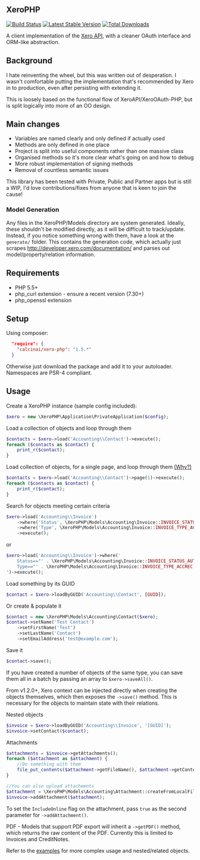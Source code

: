 XeroPHP
-----------------------

[![Build Status](https://travis-ci.org/calcinai/xero-php.svg?branch=master)](https://travis-ci.org/calcinai/xero-php)
[![Latest Stable Version](https://poser.pugx.org/calcinai/xero-php/v/stable)](https://packagist.org/packages/calcinai/xero-php)
[![Total Downloads](https://poser.pugx.org/calcinai/xero-php/downloads)](https://packagist.org/packages/calcinai/xero-php)

A client implementation of the [Xero API](<http://developer.xero.com>), with a cleaner OAuth interface and ORM-like abstraction.

## Background

I hate reinventing the wheel, but this was written out of desperation. I wasn't comfortable putting the implementation that's recommended by Xero in to production, even after persisting with extending it.

This is loosely based on the functional flow of XeroAPI/XeroOAuth-PHP, but is split logically into more of an OO design.

## Main changes
* Variables are named clearly and only defined if actually used
* Methods are only defined in one place
* Project is split into useful components rather than one massive class
* Organised methods so it's more clear what's going on and how to debug
* More robust implementation of signing methods
* Removal of countless semantic issues

This library has been tested with Private, Public and Partner apps but is still a WIP, I'd love contributions/fixes from anyone that is keen to join the cause!

### Model Generation

Any files in the XeroPHP/Models directory are system generated.  Ideally, these shouldn't be modified directly, as it will be difficult to track/update.  Instead, if you notice something wrong with them, have a look at the ```generate/``` folder.  This contains the generation code, which actually just scrapes <http://developer.xero.com/documentation/> and parses out model/property/relation information.

## Requirements
* PHP 5.5+
* php\_curl extension - ensure a recent version (7.30+)
* php\_openssl extension

## Setup

Using composer:

```json
  "require": {
    "calcinai/xero-php": "1.5.*"
  }
```

Otherwise just download the package and add it to your autoloader.  Namespaces are PSR-4 compliant.

## Usage

Create a XeroPHP instance (sample config included):

```php
$xero = new \XeroPHP\Application\PrivateApplication($config);
```

Load a collection of objects and loop through them
```php
$contacts = $xero->load('Accounting\\Contact')->execute();
foreach ($contacts as $contact) {
    print_r($contact);
}
```

Load collection of objects, for a single page, and loop through them [(Why?)](<http://developer.xero.com/documentation/getting-started/xero-api-limits/#title10>)
```php
$contacts = $xero->load('Accounting\\Contact')->page(1)->execute();
foreach ($contacts as $contact) {
    print_r($contact);
}
```

Search for objects meeting certain criteria
```php
$xero->load('Accounting\\Invoice')
    ->where('Status', \XeroPHP\Models\Accounting\Invoice::INVOICE_STATUS_AUTHORISED)
    ->where('Type', \XeroPHP\Models\Accounting\Invoice::INVOICE_TYPE_ACCREC)
    ->execute();
```
or
```php
$xero->load('Accounting\\Invoice')->where('
    Status=="' . \XeroPHP\Models\Accounting\Invoice::INVOICE_STATUS_AUTHORISED . '" AND
    Type=="' . \XeroPHP\Models\Accounting\Invoice::INVOICE_TYPE_ACCREC . '"
')->execute();
```

Load something by its GUID
```php
$contact = $xero->loadByGUID('Accounting\\Contact', [GUID]);
```

Or create & populate it
```php
$contact = new \XeroPHP\Models\Accounting\Contact($xero);
$contact->setName('Test Contact')
    ->setFirstName('Test')
    ->setLastName('Contact')
    ->setEmailAddress('test@example.com');
```

Save it
```php
$contact->save();
```

If you have created a number of objects of the same type, you can save them all in a batch by passing an array to ```$xero->saveAll()```.

From v1.2.0+, Xero context can be injected directly when creating the objects themselves, which then exposes the ```->save()``` method.  This is necessary for the objects to maintain state with their relations.

Nested objects
```php
$invoice = $xero->loadByGUID('Accounting\\Invoice', '[GUID]');
$invoice->setContact($contact);
```

Attachments
```php
$attachments = $invoice->getAttachments();
foreach ($attachment as $attachment) {
    //Do something with them
    file_put_contents($attachment->getFileName(), $attachment->getContent());
}

//You can also upload attachemnts
$attachment = \XeroPHP\Models\Accounting\Attachment::createFromLocalFile('/path/to/image.jpg');
$invoice->addAttachment($attachment);
```

To set the `IncludeOnline` flag on the attachment, pass `true` as the second parameter for `->addAttachment()`.

PDF - Models that support PDF export will inherit a ```->getPDF()``` method, which returns the raw content of the PDF.  Currently this is limited to Invoices and CreditNotes.

Refer to the [examples](examples) for more complex usage and nested/related objects.
